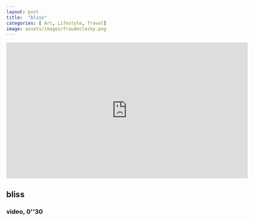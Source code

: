 ```yaml
---
layout: post
title:  "bliss"
categories: [ Art, Lifestyle, Travel]
image: assets/images/fraudeclosky.png
---
```


<iframe src="https://player.vimeo.com/video/496225678" width="640" height="360" frameborder="0" allowfullscreen></iframe>

<h2> bliss </h2>

<h3> video, 0''30 </h3>
